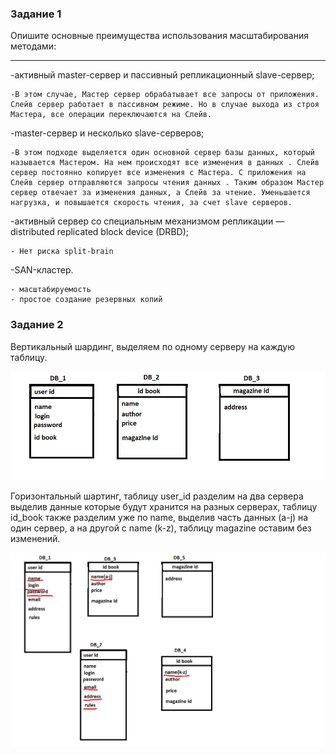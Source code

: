 ### Задание 1

Опишите основные преимущества использования масштабирования методами:

---

-активный master-сервер и пассивный репликационный slave-сервер;
```
-В этом случае, Мастер сервер обрабатывает все запросы от приложения. Слейв сервер работает в пассивном режиме. Но в случае выхода из строя Мастера, все операции переключаются на Слейв.
```

-master-сервер и несколько slave-серверов;
```
-В этом подходе выделяется один основной сервер базы данных, который называется Мастером. На нем происходят все изменения в данных . Слейв сервер постоянно копирует все изменения с Мастера. С приложения на Слейв сервер отправляются запросы чтения данных . Таким образом Мастер сервер отвечает за изменения данных, а Слейв за чтение. Уменьшается нагрузка, и повышается скорость чтения, за счет slave серверов.
```

-активный сервер со специальным механизмом репликации — distributed replicated block device (DRBD);

```
- Нет риска split-brain
```

-SAN-кластер.
```
- масштабируемость
- простое создание резервных копий
```



### Задание 2

Вертикальный шардинг, выделяем по одному серверу на каждую таблицу.

![alt text](https://github.com/KonstantinKaizen/homework/blob/main/homework-12.07/2.png)



Горизонтальный шартинг, таблицу user_id разделим на два сервера выделив данные которые будут хранится на разных серверах, таблицу id_book также разделим уже по name, выделив часть данных (a-j) на один сервер, а на другой с name (k-z), таблицу magazine оставим без изменений.

![alt text](https://github.com/KonstantinKaizen/homework/blob/main/homework-12.07/1.png)



































